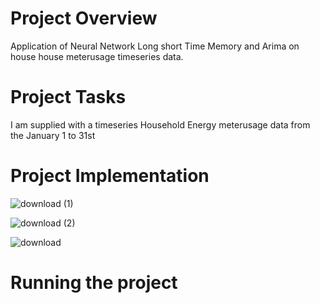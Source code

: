 # Project Overview
Application of Neural Network Long short Time Memory and Arima on house house meterusage timeseries data.


# Project Tasks
I am supplied with a timeseries Household Energy meterusage data from the January 1 to 31st


# Project Implementation
![download (1)](https://user-images.githubusercontent.com/50584494/89686230-4cccbb80-d8fe-11ea-9a30-56d5b3a0cb62.png)

![download (2)](https://user-images.githubusercontent.com/50584494/89686233-4d655200-d8fe-11ea-8af1-e3151ffd67ba.png)

![download](https://user-images.githubusercontent.com/50584494/89686234-4dfde880-d8fe-11ea-997c-10c97bb58e23.png)

# Running the project
